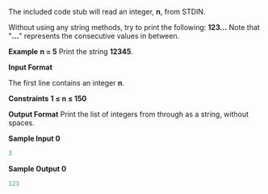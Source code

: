 The included code stub will read an integer, **n**, from STDIN.

Without using any string methods, try to print the following:
**123...**
Note that "**...**" represents the consecutive values in between.

**Example**
**n = 5**
Print the string **12345**.

**Input Format**

The first line contains an integer **n**.

**Constraints**
**1 ≤ n ≤ 150**

**Output Format**
Print the list of integers from through as a string, without spaces.

**Sample Input 0**

```python
3
```

**Sample Output 0**

```python
123
```
